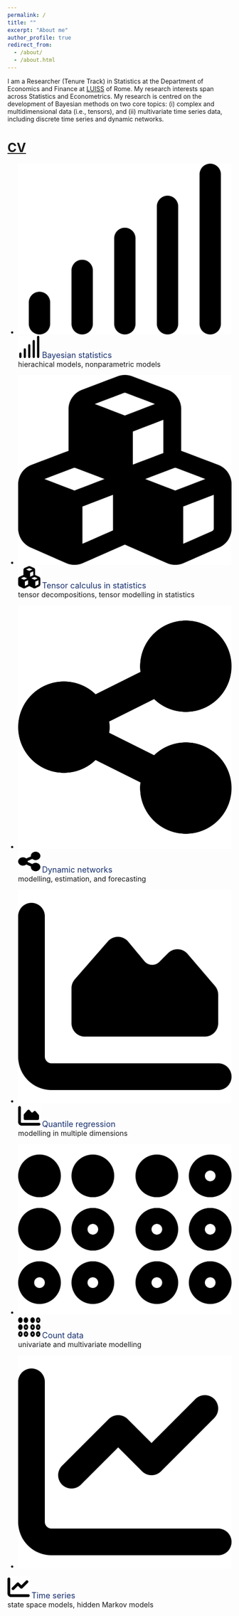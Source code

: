 ```yaml
---
permalink: /
title: ""
excerpt: "About me"
author_profile: true
redirect_from: 
  - /about/
  - /about.html
---
```


I am a Researcher (Tenure Track) in Statistics at the Department of Economics and Finance at [LUISS](https://economiaefinanza.luiss.it) of Rome. My research interests span across Statistics and Econometrics. My research is centred on the development of Bayesian methods on two core topics: (i) complex and multidimensional data (i.e., tensors), and (ii) multivariate time series data, including discrete time series and dynamic networks.


<!-- [CV page](https://matteoiacopini.github.io/cv) -->

[CV](files/CV_IacopiniMatteo.pdf)
======

* ![signal](images/signal.svg)
  <img src="images/signal.svg" width="50" height="50">
	<font size="4" style="color:#18316F">Bayesian statistics</font><br />
  	<font size="3">hierachical models, nonparametric models</font>

* ![cubes](images/cubes.svg)
  <img src="images/cubes.svg" width="50" height="50">
  <font size="4" style="color:#18316F">Tensor calculus in statistics</font><br />
  <font size="3">tensor decompositions, tensor modelling in statistics</font>

* ![share-alt](images/share-nodes.svg)
  <img src="images/share-nodes.svg" width="50" height="50">
  <font size="4" style="color:#18316F">Dynamic networks</font><br />
  <font size="3">modelling, estimation, and forecasting</font>

* ![area-chart](images/chart-area.svg)
  <img src="images/chart-area.svg" width="50" height="50">
  <font size="4" style="color:#18316F">Quantile regression</font><br/>
  <font size="3">modelling in multiple dimensions</font>

* ![braille](images/braille.svg)
  <img src="images/braille.svg" width="50" height="50">
  <font size="4" style="color:#18316F">Count data</font><br/>
  <font size="3">univariate and multivariate modelling</font>
  
* ![line-chart](images/chart-line.svg)
<img src="images/chart-line.svg" width="50" height="50">
  <font size="4" style="color:#18316F">Time series</font><br/>
  <font size="3">state space models, hidden Markov models</font>


<!-- Create content & metadata
------
The structured data about a talk is used to generate the list of talks on the [Talks page](https://academicpages.github.io/talks), each [individual page](https://academicpages.github.io/talks/2012-03-01-talk-1) for specific talks, the talks section for the [CV page](https://academicpages.github.io/cv), and the [map of places you've given a talk](https://matteoiacopini.github.io/talkmap.html) (if you run this [python file](https://github.com/academicpages/academicpages.github.io/blob/master/talkmap.py) or [Jupyter notebook](https://github.com/academicpages/academicpages.github.io/blob/master/talkmap.ipynb), which creates the HTML for the map based on the contents of the _talks directory). -->